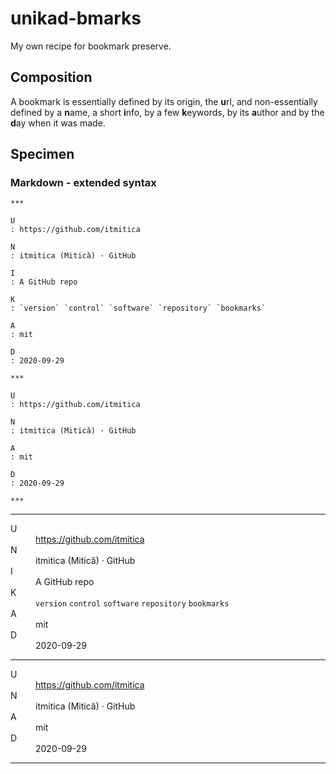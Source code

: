 # unikad-bmarks
My own recipe for bookmark preserve.

## Composition
A bookmark is essentially defined by its origin, the **u**rl, and non-essentially defined by a **n**ame, a short **i**nfo, by a few **k**eywords, by its **a**uthor and by the **d**ay when it was made.

## Specimen
### Markdown - extended syntax

```
***

U
: https://github.com/itmitica

N
: itmitica (Mitică) · GitHub

I
: A GitHub repo

K
: `version` `control` `software` `repository` `bookmarks`

A
: mit

D
: 2020-09-29

***

U
: https://github.com/itmitica

N
: itmitica (Mitică) · GitHub

A
: mit

D
: 2020-09-29

***
```

<hr>
<dl>
<dt>U</dt>
<dd><a href="https://github.com/itmitica">https://github.com/itmitica</a></dd>
<dt>N</dt>
<dd>itmitica (Mitică) · GitHub</dd>
<dt>I</dt>
<dd>A GitHub repo</dd>
<dt>K</dt>
<dd><code>version</code> <code>control</code> <code>software</code> <code>repository</code> <code>bookmarks</code></dd>
<dt>A</dt>
<dd>mit</dd>
<dt>D</dt>
<dd>2020-09-29</dd>
</dl>
<hr>
<dl>
<dt>U</dt>
<dd><a href="https://github.com/itmitica">https://github.com/itmitica</a></dd>
<dt>N</dt>
<dd>itmitica (Mitică) · GitHub</dd>
<dt>A</dt>
<dd>mit</dd>
<dt>D</dt>
<dd>2020-09-29</dd>
</dl>
<hr>


